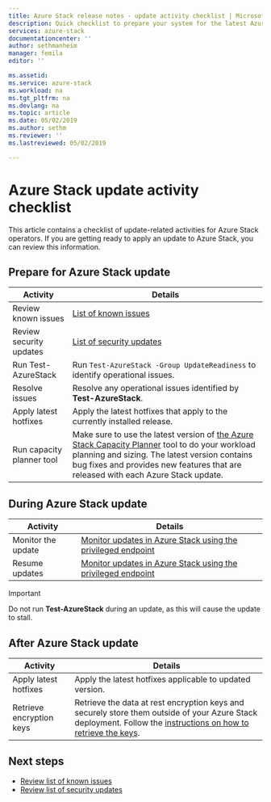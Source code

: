 ```yaml
---
title: Azure Stack release notes - update activity checklist | Microsoft Docs
description: Quick checklist to prepare your system for the latest Azure Stack update.
services: azure-stack
documentationcenter: ''
author: sethmanheim
manager: femila
editor: ''

ms.assetid:  
ms.service: azure-stack
ms.workload: na
ms.tgt_pltfrm: na
ms.devlang: na
ms.topic: article
ms.date: 05/02/2019
ms.author: sethm
ms.reviewer: ''
ms.lastreviewed: 05/02/2019

---
```


# Azure Stack update activity checklist

This article contains a checklist of update-related activities for Azure Stack operators. If you are getting ready to apply an update to Azure Stack, you can review this information.

## Prepare for Azure Stack update

| Activity              | Details                                                                          |
|-----------------------|----------------------------------------------------------------------------------|
| Review known issues   | [List of known issues](azure-stack-release-notes-known-issues-1904.md)                |
| Review security updates | [List of security updates](azure-stack-release-notes-security-updates-1904.md)      |
| Run Test-AzureStack   | Run `Test-AzureStack -Group UpdateReadiness` to identify operational issues.      |
| Resolve issues        | Resolve any operational issues identified by **Test-AzureStack**.                |
| Apply latest hotfixes | Apply the latest hotfixes that apply to the currently installed release.         |
| Run capacity planner tool | Make sure to use the latest version of [the Azure Stack Capacity Planner](https://aka.ms/azstackcapacityplanner) tool to do your workload planning and sizing. The latest version contains bug fixes and provides new features that are released with each Azure Stack update. |

## During Azure Stack update

| Activity              | Details                                                                          |
|-----------------------|----------------------------------------------------------------------------------|
| Monitor the update        | [Monitor updates in Azure Stack using the privileged endpoint](azure-stack-monitor-update.md) |
| Resume updates        | [Monitor updates in Azure Stack using the privileged endpoint](azure-stack-monitor-update.md) |                     |

> [!IMPORTANT]  
> Do not run **Test-AzureStack** during an update, as this will cause the update to stall.

## After Azure Stack update

| Activity              | Details                                                                          |
|-----------------------|----------------------------------------------------------------------------------|
| Apply latest hotfixes | Apply the latest hotfixes applicable to updated version.                          |
| Retrieve encryption keys | Retrieve the data at rest encryption keys and securely store them outside of your Azure Stack deployment. Follow the [instructions on how to retrieve the keys](azure-stack-security-bitlocker.md). |

## Next steps

- [Review list of known issues](azure-stack-release-notes-known-issues-1904.md)
- [Review list of security updates](azure-stack-release-notes-security-updates-1904.md)
